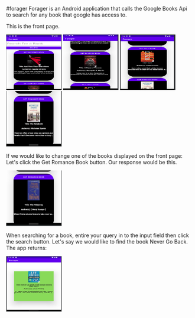 #forager
Forager is an Android application that calls the Google Books Api to search for any book that google has access to.

This is the front page.

<img src="images/front-mystery.png" width="150" height="150">

<img src="images/front-fantasy.png" width="150" height="150">

<img src="images/front-scifi.png" width="150" height="150">

<img src="images/front-romance.png" width="150" height="150">

If we would like to change one of the books displayed on the front page:
Let's click the Get Romance Book button. Our response would be this.

<img src="images/front-romance-search-results.png" width="150" height="150">

When searching for a book, entire your query in to the input field then click the search button. Let's say we would like to find the book Never Go Back. The app returns:

<img src="images/search-results.png" width="150" height="150">